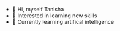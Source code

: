 - 👋 Hi, myself Tanisha
- 👀 Interested in learning new skills
- 🌱 Currently learning artifical intelligence

<!---
Tanisha2703/Tanisha2703 is a ✨ special ✨ repository because its `README.md` (this file) appears on your GitHub profile.
You can click the Preview link to take a look at your changes.
--->
